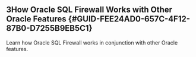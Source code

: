 ##  3How Oracle SQL Firewall Works with Other Oracle Features {#GUID-FEE24AD0-657C-4F12-87B0-D7255B9EB5C1} 

Learn how Oracle SQL Firewall works in conjunction with other Oracle features. 
